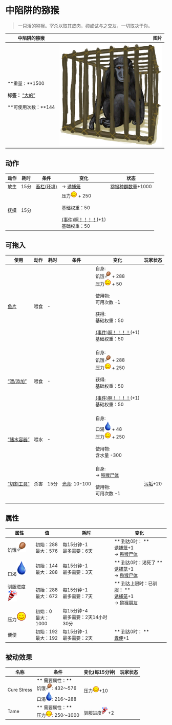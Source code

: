 # 中陷阱的猕猴  
> 一只活的猕猴。宰杀以取其皮肉，抑或试与之交友，一切取决于你。  
  
  中陷阱的猕猴  |   图片   
 ----  |  ----:   
 **重量：**1500<br><br>**标签：**	[“大的”](tag_Large.md)<br><br>**可使用次数：**144  |  ![](Sprite/CageMacaque.png)   
  
## 动作  
动作  |  耗时  |  条件  |  变化  |  状态  
----  |  ----  |  ----  |  ----  |  ----  
放生<br>  |  15分  |  [畜栏(环境)](Env_Enclosure.md)  |  → [诱捕笼](CageTrap.md)<br>  |  [猕猴种群数量](Pop_Macaque.md)+1000  
抚摸<br>  |  15分  |    |  压力<img decoding="async" src="Sprite/Content.png" style="width:20px;"> + 250<br><br>基础权重：50<br><br>[(事件)啊！！！！](Event_MacaqueFriendAnger.md)(+1)<br>基础权重：50<br>  |    
## 可拖入  
使用  |  动作  |  耗时  |  条件  |  变化  |  玩家状态  
----  |  ----  |  ----  |  ----  |  ----  |  ----  
[鱼片](FishSlices.md)  |  喂食  |  -  |    |  自身:<br>饥饿<img decoding="async" src="Sprite/Hunger.png" style="width:20px;"> + 288<br>压力<img decoding="async" src="Sprite/Content.png" style="width:20px;"> + 50<br><br>使用物:<br>可用次数  -1<br><br>获得:<br>基础权重：50<br><br>[(事件)啊！！！！](Event_MacaqueFriendAnger.md)(+1)<br>基础权重：50<br><br>  |    
[“喂/添加”](tag_Feed.md)  |  喂食  |  -  |    |  自身:<br>饥饿<img decoding="async" src="Sprite/Hunger.png" style="width:20px;"> + 288<br>压力<img decoding="async" src="Sprite/Content.png" style="width:20px;"> + 250<br><br>获得:<br>基础权重：50<br><br>[(事件)啊！！！！](Event_MacaqueFriendAnger.md)(+1)<br>基础权重：50<br><br>  |    
[“储水容器”](tag_WaterContainer.md)  |  喂水  |  -  |    |  自身:<br>口渴<img decoding="async" src="Sprite/Thirst.png" style="width:20px;"> + 48<br>压力<img decoding="async" src="Sprite/Content.png" style="width:20px;"> + 250<br><br>使用物:<br>含水量  -300<br><br>  |    
[“切割工具”](tag_Cutter.md)  |  杀害  |  15分  |  [光亮](Light.md): 10-100  |  自身:<br>→ [猕猴尸体](MacaqueCarcass.md)<br><br>使用物:<br>可用次数  -1<br><br>  |  [污垢](Filth.md)+20  
## 属性   
属性  |  值  |  耗时  |  变化  
----  |  ----  |  ----  |  ----  
饥饿<img decoding="async" src="Sprite/Hunger.png" style="width:30px;">  |  初始：288<br>最大：576  |  每15分钟-1<br>最多需要：6天  |  ** 到达0时： **<br>[诱捕笼](CageTrap.md)+1 <br>→ [猕猴尸体](MacaqueCarcass.md)  
口渴<img decoding="async" src="Sprite/Thirst.png" style="width:30px;">  |  初始：144<br>最大：288  |  每15分钟-1<br>最多需要：3天  |  ** 到达0时：渴死了 **<br>[诱捕笼](CageTrap.md)+1 <br>→ [猕猴尸体](MacaqueCarcass.md)  
驯服进度<img decoding="async" src="Sprite/Entertainment.png" style="width:30px;">  |  初始：288<br>最大：672  |  每15分钟-1<br>最多需要：7天  |  ** 到达上限时：已驯服！ **<br>[诱捕笼](CageTrap.md)+1 <br>→ [猕猴朋友](MacaqueFriend.md)  
压力<img decoding="async" src="Sprite/Content.png" style="width:30px;">  |  初始：0<br>最大：1000  |  每15分钟-4<br>最多需要：2天14小时30分  |    
便便  |  初始：192<br>最大：192  |  每15分钟-1<br>最多需要：2天  |  ** 到达0时： **<br>[粪便](Manure.md)+1   
## 被动效果  
名称  |  条件  |  变化(每15分钟)  |  玩家状态  
----  |  ----  |  ----  |  ----  
Cure Stress  |  ** 需要属性：**<br>饥饿<img decoding="async" src="Sprite/Hunger.png" style="width:20px;">: 432～576<br>口渴<img decoding="async" src="Sprite/Thirst.png" style="width:20px;">: 216～288  |  压力<img decoding="async" src="Sprite/Content.png" style="width:20px;">+10  |    
Tame  |  ** 需要属性：**<br>压力<img decoding="async" src="Sprite/Content.png" style="width:20px;">: 250～1000  |  驯服进度<img decoding="async" src="Sprite/Entertainment.png" style="width:20px;">+2  |    
